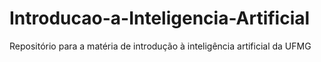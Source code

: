 # Introducao-a-Inteligencia-Artificial

Repositório para a matéria de introdução à inteligência artificial da UFMG
